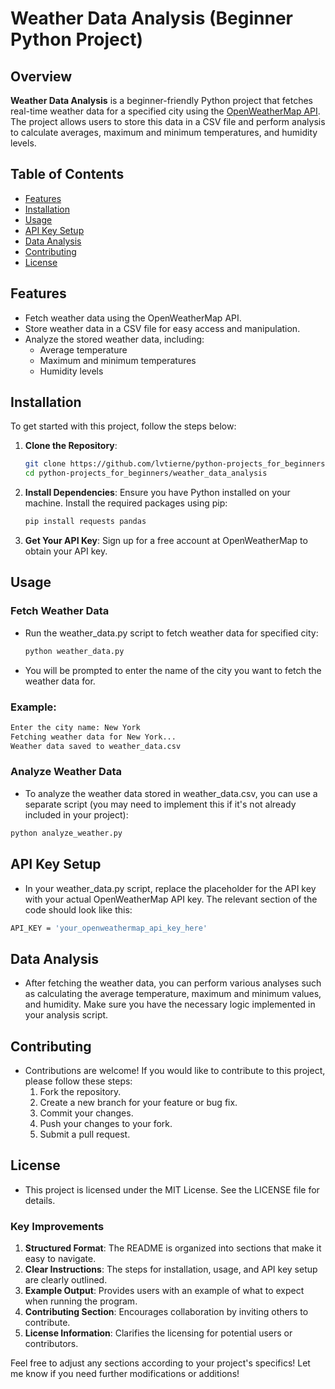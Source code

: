 # Weather Data Analysis (Beginner Python Project)

## Overview

**Weather Data Analysis** is a beginner-friendly Python project that fetches real-time weather data for a specified city using the [OpenWeatherMap API](https://openweathermap.org/api). The project allows users to store this data in a CSV file and perform analysis to calculate averages, maximum and minimum temperatures, and humidity levels.

## Table of Contents
- [Features](#features)
- [Installation](#installation)
- [Usage](#usage)
- [API Key Setup](#api-key-setup)
- [Data Analysis](#data-analysis)
- [Contributing](#contributing)
- [License](#license)

## Features

- Fetch weather data using the OpenWeatherMap API.
- Store weather data in a CSV file for easy access and manipulation.
- Analyze the stored weather data, including:
  - Average temperature
  - Maximum and minimum temperatures
  - Humidity levels

## Installation

To get started with this project, follow the steps below:

1. **Clone the Repository**:
   ```bash
   git clone https://github.com/lvtierne/python-projects_for_beginners.git
   cd python-projects_for_beginners/weather_data_analysis
   ```
2. **Install Dependencies**: Ensure you have Python installed on your machine. Install the required packages using pip:
   ```bash
   pip install requests pandas
   ```
3. **Get Your API Key**: Sign up for a free account at OpenWeatherMap to obtain your API key.

## Usage

### Fetch Weather Data
- Run the weather_data.py script to fetch weather data for specified city:
   ```bash
   python weather_data.py
   ```
- You will be prompted to enter the name of the city you want to fetch the weather data for.

### Example:
  ```bash
  Enter the city name: New York
  Fetching weather data for New York...
  Weather data saved to weather_data.csv
  ```

### Analyze Weather Data
- To analyze the weather data stored in weather_data.csv, you can use a separate script (you may need to implement this if it's not already included in your project):
```bash
python analyze_weather.py
```

## API Key Setup
- In your weather_data.py script, replace the placeholder for the API key with your actual OpenWeatherMap API key. The relevant section of the code should look like this:
```bash
API_KEY = 'your_openweathermap_api_key_here'
```

## Data Analysis
- After fetching the weather data, you can perform various analyses such as calculating the average temperature, maximum and minimum values, and humidity. Make sure you have the necessary logic implemented in your analysis script.

## Contributing
- Contributions are welcome! If you would like to contribute to this project, please follow these steps:
  1. Fork the repository.
  2. Create a new branch for your feature or bug fix.
  3. Commit your changes.
  4. Push your changes to your fork.
  5. Submit a pull request.

## License
- This project is licensed under the MIT License. See the LICENSE file for details.


### Key Improvements

1. **Structured Format**: The README is organized into sections that make it easy to navigate.
2. **Clear Instructions**: The steps for installation, usage, and API key setup are clearly outlined.
3. **Example Output**: Provides users with an example of what to expect when running the program.
4. **Contributing Section**: Encourages collaboration by inviting others to contribute.
5. **License Information**: Clarifies the licensing for potential users or contributors.

Feel free to adjust any sections according to your project's specifics! Let me know if you need further modifications or additions!

   
